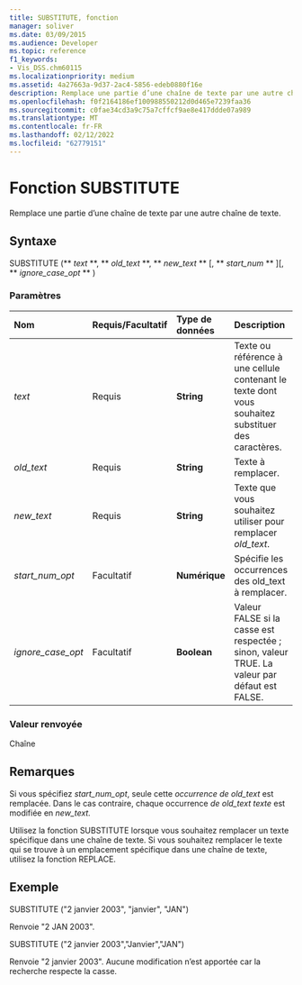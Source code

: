 ```yaml
---
title: SUBSTITUTE, fonction
manager: soliver
ms.date: 03/09/2015
ms.audience: Developer
ms.topic: reference
f1_keywords:
- Vis_DSS.chm60115
ms.localizationpriority: medium
ms.assetid: 4a27663a-9d37-2ac4-5856-edeb0880f16e
description: Remplace une partie d’une chaîne de texte par une autre chaîne de texte.
ms.openlocfilehash: f0f2164186ef100988550212d0d465e7239faa36
ms.sourcegitcommit: c0fae34cd3a9c75a7cffcf9ae8e417ddde07a989
ms.translationtype: MT
ms.contentlocale: fr-FR
ms.lasthandoff: 02/12/2022
ms.locfileid: "62779151"
---
```

# <a name="substitute-function"></a>Fonction SUBSTITUTE

Remplace une partie d’une chaîne de texte par une autre chaîne de texte. 
  
## <a name="syntax"></a>Syntaxe

 SUBSTITUTE (** *text* **, ** *old_text* **, ** *new_text* ** [, ** *start_num* ** ][, ** *ignore_case_opt* ** ) 
  
### <a name="parameters"></a>Paramètres

|**Nom**|**Requis/Facultatif**|**Type de données**|**Description**|
|:-----|:-----|:-----|:-----|
| _text_ <br/> |Requis  <br/> |**String** <br/> | Texte ou référence à une cellule contenant le texte dont vous souhaitez substituer des caractères. |
| _old_text_ <br/> |Requis  <br/> |**String** <br/> | Texte à remplacer. |
| _new_text_ <br/> |Requis  <br/> |**String** <br/> | Texte que vous souhaitez utiliser pour remplacer  _old_text_. |
| _start_num_opt_ <br/> |Facultatif  <br/> |**Numérique** <br/> |Spécifie les occurrences des old_text à remplacer. |
| _ignore_case_opt_ <br/> |Facultatif  <br/> |**Boolean** <br/> |Valeur FALSE si la casse est respectée ; sinon, valeur TRUE. La valeur par défaut est FALSE. |
   
### <a name="return-value"></a>Valeur renvoyée

Chaîne
  
## <a name="remarks"></a>Remarques

 Si vous spécifiez  _start_num_opt_, seule cette  _occurrence de old_text_ est remplacée. Dans le cas contraire, chaque occurrence  _de old_text_  _texte_ est modifiée en  _new_text._
  
Utilisez la fonction SUBSTITUTE lorsque vous souhaitez remplacer un texte spécifique dans une chaîne de texte. Si vous souhaitez remplacer le texte qui se trouve à un emplacement spécifique dans une chaîne de texte, utilisez la fonction REPLACE.
  
## <a name="example"></a>Exemple

SUBSTITUTE ("2 janvier 2003", "janvier", "JAN") 
  
Renvoie "2 JAN 2003". 
  
SUBSTITUTE ("2 janvier 2003","Janvier","JAN") 
  
Renvoie "2 janvier 2003". Aucune modification n’est apportée car la recherche respecte la casse. 
  

